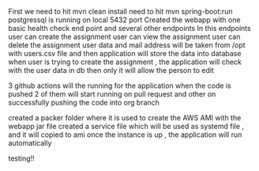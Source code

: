 First we need to hit mvn clean install 
need to hit mvn spring-boot:run
postgressql is running on local 5432 port
Created the webapp with one basic health check end point and several other endpoints
In this endpoints user can create the assignment
user can view the assignment
user can delete the assignment
user data and mail address will be taken from /opt with users.csv file and then application will store the data into database 
when user is trying to create the assignment , the application will check with the user data in db then only it will allow the person to edit

3 github actions will the running for the application when the code is pushed
2 of them will start running on pull request and other on successfully pushing the code into org branch

created a packer folder where it is used to create the AWS AMI with the webapp jar file 
created a service file which will be used as systemd file , and it will copied to ami 
once the instance is up , the application will run automatically


testing!!

